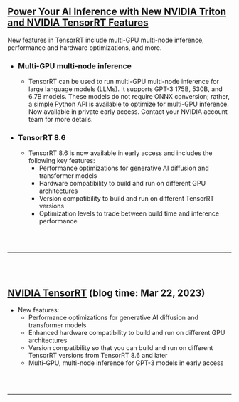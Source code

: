 ## [Power Your AI Inference with New NVIDIA Triton and NVIDIA TensorRT Features](https://developer.nvidia.com/blog/power-your-ai-inference-with-new-nvidia-triton-and-nvidia-tensorrt-features/)

New features in TensorRT include multi-GPU multi-node inference, performance and hardware optimizations, and more.

* ### Multi-GPU multi-node inference
  * TensorRT can be used to run multi-GPU multi-node inference for large language models (LLMs). It supports GPT-3 175B, 530B, and 6.7B models. These models do not require ONNX conversion; rather, a simple Python API is available to optimize for multi-GPU inference. Now available in private early access. Contact your NVIDIA account team for more details. 
* ### TensorRT 8.6 
  * TensorRT 8.6 is now available in early access and includes the following key features:
    * Performance optimizations for generative AI diffusion and transformer models
    * Hardware compatibility to build and run on different GPU architectures
    * Version compatibility to build and run on different TensorRT versions
    * Optimization levels to trade between build time and inference performance


<br><br>
****
<br><br>

## [NVIDIA TensorRT](https://developer.nvidia.com/blog/sdks-accelerating-industry-5-0-data-pipelines-computational-science-and-more-featured-at-gtc-2023/) (blog time: Mar 22, 2023)

* New features:
  * Performance optimizations for generative AI diffusion and transformer models
  * Enhanced hardware compatibility to build and run on different GPU architectures
  * Version compatibility so that you can build and run on different TensorRT versions from TensorRT 8.6 and later
  * Multi-GPU, multi-node inference for GPT-3 models in early access

<br><br>
****
<br><br>

## 